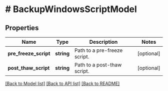 # # BackupWindowsScriptModel

## Properties

Name | Type | Description | Notes
------------ | ------------- | ------------- | -------------
**pre_freeze_script** | **string** | Path to a pre-freeze script. | [optional]
**post_thaw_script** | **string** | Path to a post-thaw script. | [optional]

[[Back to Model list]](../../README.md#models) [[Back to API list]](../../README.md#endpoints) [[Back to README]](../../README.md)
